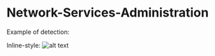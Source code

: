 # Network-Services-Administration
Example of detection:

Inline-style: 
![alt text](https://github.com/JesusDiaz08/Network-Services-Administration/tree/master/02_Practice_matplot/equipo_06.png "Threshold at 90% of CPU Load")
